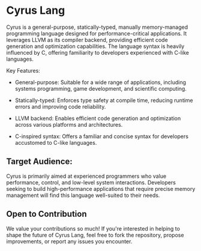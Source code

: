 # Cyrus Lang

Cyrus is a general-purpose, statically-typed, manually memory-managed programming language designed for performance-critical applications. It leverages LLVM as its compiler backend, providing efficient code generation and optimization capabilities. The language syntax is heavily influenced by C, offering familiarity to developers experienced with C-like languages.

Key Features:

 * General-purpose: Suitable for a wide range of applications, including systems programming, game development, and scientific computing.

 * Statically-typed: Enforces type safety at compile time, reducing runtime errors and improving code reliability.

 * LLVM backend: Enables efficient code generation and optimization across various platforms and architectures.

 * C-inspired syntax: Offers a familiar and concise syntax for developers accustomed to C-like languages.

## Target Audience:

Cyrus is primarily aimed at experienced programmers who value performance, control, and low-level system interactions. Developers seeking to build high-performance applications that require precise memory management will find this language well-suited to their needs.

## Open to Contribution

We value your contributions so much! If you're interested in helping to shape the future of Cyrus Lang, feel free to fork the repository, propose improvements, or report any issues you encounter.
